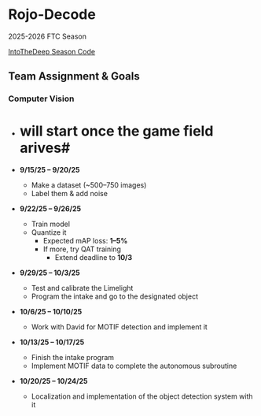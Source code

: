 # Rojo-Decode
2025-2026 FTC Season

[IntoTheDeep Season Code](https://github.com/CareyK25/FTC-IntoTheDeep/tree/master)


## Team Assignment & Goals

### Computer Vision
- # will start once the game field arives#
- **9/15/25 – 9/20/25**
  - Make a dataset (~500–750 images)
  - Label them & add noise  

- **9/22/25 – 9/26/25**
  - Train model  
  - Quantize it  
    - Expected mAP loss: **1–5%**  
    - If more, try QAT training  
      - Extend deadline to **10/3**  

- **9/29/25 – 10/3/25**
  - Test and calibrate the Limelight  
  - Program the intake and go to the designated object  

- **10/6/25 – 10/10/25**
  - Work with David for MOTIF detection and implement it  

- **10/13/25 – 10/17/25**
  - Finish the intake program  
  - Implement MOTIF data to complete the autonomous subroutine  

- **10/20/25 – 10/24/25**
  - Localization and implementation of the object detection system with it  

      
